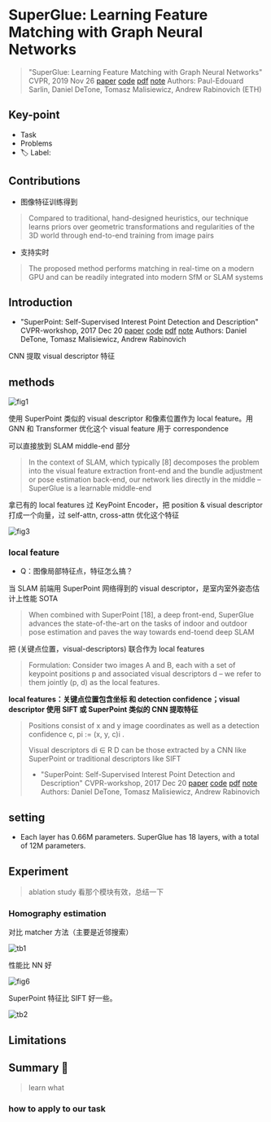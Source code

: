 # SuperGlue: Learning Feature Matching with Graph Neural Networks

> "SuperGlue: Learning Feature Matching with Graph Neural Networks" CVPR, 2019 Nov 26
> [paper](http://arxiv.org/abs/1911.11763v2) [code](https://github.com/magicleap/SuperGluePretrainedNetwork) [pdf](./2019_11_CVPR_SuperGlue--Learning-Feature-Matching-with-Graph-Neural-Networks.pdf) [note](./2019_11_CVPR_SuperGlue--Learning-Feature-Matching-with-Graph-Neural-Networks_Note.md)
> Authors: Paul-Edouard Sarlin, Daniel DeTone, Tomasz Malisiewicz, Andrew Rabinovich (ETH)

## Key-point

- Task
- Problems
- :label: Label:

## Contributions

- 图像特征训练得到

> Compared to traditional, hand-designed heuristics, our technique learns priors over geometric transformations and regularities of the 3D world through end-to-end training from image pairs

- 支持实时

> The proposed method performs matching in real-time on a modern GPU and can be readily integrated into modern SfM or SLAM systems



## Introduction

- "SuperPoint: Self-Supervised Interest Point Detection and Description" CVPR-workshop, 2017 Dec 20
  [paper](http://arxiv.org/abs/1712.07629v4) [code](https://github.com/magicleap/SuperPointPretrainedNetwork) [pdf](./2017_12_CVPR-workshop_SuperPoint--Self-Supervised-Interest-Point-Detection-and-Description.pdf) [note](./2017_12_CVPR-workshop_SuperPoint--Self-Supervised-Interest-Point-Detection-and-Description_Note.md)
  Authors: Daniel DeTone, Tomasz Malisiewicz, Andrew Rabinovich

CNN 提取 visual descriptor 特征





## methods

![fig1](docs/2019_11_CVPR_SuperGlue--Learning-Feature-Matching-with-Graph-Neural-Networks_Note/fig1.png)

使用 SuperPoint 类似的 visual descriptor 和像素位置作为 local feature。用 GNN 和 Transformer 优化这个 visual feature 用于 correspondence

可以直接放到 SLAM middle-end 部分

> In the context of SLAM, which typically [8] decomposes the problem into the visual feature extraction front-end and the bundle adjustment or pose estimation back-end, our network lies directly in the middle – SuperGlue is a learnable middle-end





拿已有的 local features 过 KeyPoint Encoder，把 position & visual descriptor 打成一个向量，过 self-attn, cross-attn 优化这个特征

![fig3](docs/2019_11_CVPR_SuperGlue--Learning-Feature-Matching-with-Graph-Neural-Networks_Note/fig3.png)



### local feature

- Q：图像局部特征点，特征怎么搞？

当 SLAM 前端用 SuperPoint 网络得到的 visual descriptor，是室内室外姿态估计上性能 SOTA 

> When combined with SuperPoint [18], a deep front-end, SuperGlue advances the state-of-the-art on the tasks of indoor and outdoor pose estimation and paves the way towards end-toend deep SLAM



把 (关键点位置，visual-descriptors) 联合作为 local features

> Formulation: Consider two images A and B, each with a set of keypoint positions p and associated visual descriptors d – we refer to them jointly (p, d) as the local features.

**local features：关键点位置包含坐标 和 detection confidence；visual descriptor 使用 SIFT 或 SuperPoint 类似的  CNN 提取特征**

> Positions consist of x and y image coordinates as well as a detection confidence c, pi := (x, y, c)i .
>
> Visual descriptors di ∈ R D can be those extracted by a CNN like SuperPoint or traditional descriptors like SIFT
>
> - "SuperPoint: Self-Supervised Interest Point Detection and Description" CVPR-workshop, 2017 Dec 20
>   [paper](http://arxiv.org/abs/1712.07629v4) [code]() [pdf](./2017_12_CVPR-workshop_SuperPoint--Self-Supervised-Interest-Point-Detection-and-Description.pdf) [note](./2017_12_CVPR-workshop_SuperPoint--Self-Supervised-Interest-Point-Detection-and-Description_Note.md)
>   Authors: Daniel DeTone, Tomasz Malisiewicz, Andrew Rabinovich







## setting

- Each layer has 0.66M parameters. SuperGlue has 18 layers, with a total of 12M parameters.



## Experiment

> ablation study 看那个模块有效，总结一下

### Homography estimation

对比 matcher 方法（主要是近邻搜索）

![tb1](docs/2019_11_CVPR_SuperGlue--Learning-Feature-Matching-with-Graph-Neural-Networks_Note/tb1.png)

性能比 NN 好

![fig6](docs/2019_11_CVPR_SuperGlue--Learning-Feature-Matching-with-Graph-Neural-Networks_Note/fig6.png)





SuperPoint 特征比 SIFT 好一些。

![tb2](docs/2019_11_CVPR_SuperGlue--Learning-Feature-Matching-with-Graph-Neural-Networks_Note/tb2.png)





## Limitations

## Summary :star2:

> learn what

### how to apply to our task

